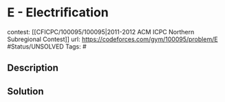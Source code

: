 # E - Electriﬁcation

contest: [[CFICPC/100095/100095|2011-2012 ACM ICPC Northern Subregional Contest]]
url: https://codeforces.com/gym/100095/problem/E
#Status/UNSOLVED
Tags: #

## Description

## Solution

